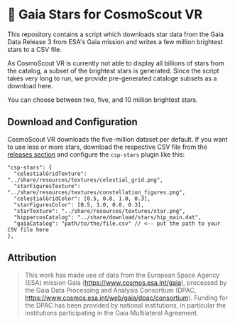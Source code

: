 # 🌟 Gaia Stars for CosmoScout VR

This repository contains a script which downloads star data from the Gaia Data Release 3 from ESA's Gaia mission and writes a few million brightest stars to a CSV file.

As CosmoScout VR is currently not able to display all billions of stars from the catalog, a subset of the brightest stars is generated.
Since the script takes very long to run, we provide pre-generated cataloge subsets as a download here.

You can choose between two, five, and 10 million brightest stars.

## Download and Configuration

CosmoScout VR downloads the five-million dataset per default.
If you want to use less or more stars, download the respective CSV file from the [releases section](https://github.com/cosmoscout/gaia-stars/releases) and configure the `csp-stars` plugin like this:

```json5
"csp-stars": {
  "celestialGridTexture": "../share/resources/textures/celestial_grid.png",
  "starFiguresTexture": "../share/resources/textures/constellation_figures.png",
  "celestialGridColor": [0.5, 0.8, 1.0, 0.3],
  "starFiguresColor": [0.5, 1.0, 0.8, 0.3],
  "starTexture": "../share/resources/textures/star.png",
  "hipparcosCatalog": "../share/download/stars/hip_main.dat",
  "gaiaCatalog": "path/to/the/file.csv" // <-- put the path to your CSV file here
},
```


## Attribution

> This work has made use of data from the European Space Agency (ESA) mission Gaia (https://www.cosmos.esa.int/gaia), processed by the Gaia Data Processing and Analysis Consortium (DPAC, https://www.cosmos.esa.int/web/gaia/dpac/consortium). Funding for the DPAC has been provided by national institutions, in particular the institutions participating in the Gaia Multilateral Agreement.
